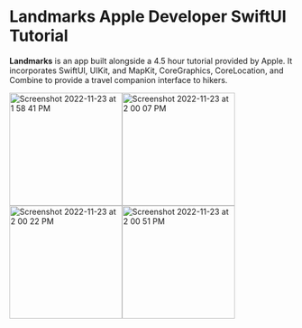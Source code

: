 # Landmarks Apple Developer SwiftUI Tutorial
<b>Landmarks</b> is an app built alongside a 4.5 hour tutorial provided by Apple. It incorporates SwiftUI, UIKit, and MapKit, CoreGraphics, CoreLocation, and Combine to provide a travel companion interface to hikers.

<img width="200" alt="Screenshot 2022-11-23 at 1 58 41 PM" src="https://user-images.githubusercontent.com/110639779/203632501-c0c26044-04ef-44f7-a5cd-973493c7070b.png"><img width="200" alt="Screenshot 2022-11-23 at 2 00 07 PM" src="https://user-images.githubusercontent.com/110639779/203632510-37423db2-3115-4e96-8626-34818741cb24.png"><img width="200" alt="Screenshot 2022-11-23 at 2 00 22 PM" src="https://user-images.githubusercontent.com/110639779/203632514-ea41ec6a-9401-4321-ae3a-396e163cef19.png"><img width="200" alt="Screenshot 2022-11-23 at 2 00 51 PM" src="https://user-images.githubusercontent.com/110639779/203632516-4e43d01b-467e-4fe9-90f2-e91e2ba2c09e.png">
